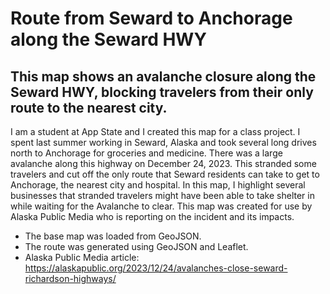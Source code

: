 # Route from Seward to Anchorage along the Seward HWY
## This map shows an avalanche closure along the Seward HWY, blocking travelers from their only route to the nearest city.
I am a student at App State and I created this map for a class project. I spent last summer working in Seward, Alaska and took several long drives north to Anchorage for groceries and medicine. There was a large avalanche along this highway on December 24, 2023. This stranded some travelers and cut off the only route that Seward residents can take to get to Anchorage, the nearest city and hospital. In this map, I highlight several businesses that stranded travelers might have been able to take shelter in while waiting for the Avalanche to clear. This map was created for use by Alaska Public Media who is reporting on the incident and its impacts.
- The base map was loaded from GeoJSON.
- The route was generated using GeoJSON and Leaflet.
- Alaska Public Media article: https://alaskapublic.org/2023/12/24/avalanches-close-seward-richardson-highways/ 
